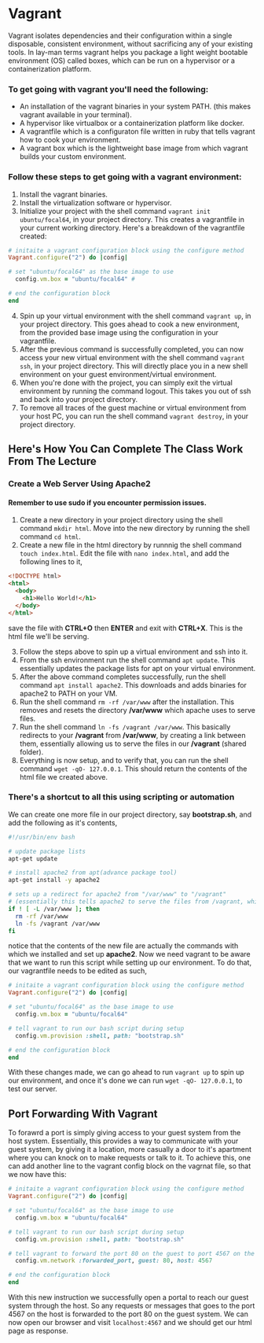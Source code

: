 # Vagrant
Vagrant isolates dependencies and their configuration within a single disposable, consistent environment, without sacrificing any of your existing tools. In lay-man terms vagrant helps you package a light weight bootable environment (OS) called boxes, which can be run on a hypervisor or a containerization platform.

### To get going with vagrant you'll need the following:
* An installation of the vagrant binaries in your system PATH. (this makes vagrant available in your terminal).
* A hypervisor like virtualbox or a containerization platform like docker.
* A vagrantfile which is a configuraton file written in ruby that tells vagrant how to cook your environment.
* A vagrant box which is the lightweight base image from which vagrant builds your custom environment.
### Follow these steps to get going with a vagrant environment:
1. Install the vagrant binaries.
2. Install the virtualization software or hypervisor.
3. Initialize your project with the shell command `vagrant init ubuntu/focal64`, in your project directory. This creates a vagrantfile in your current working directory. Here's a breakdown of the vagrantfile created:
```ruby
# initaite a vagrant configuration block using the configure method
Vagrant.configure("2") do |config| 

# set "ubuntu/focal64" as the base image to use
  config.vm.box = "ubuntu/focal64" #

# end the configuration block
end
```
4. Spin up your virtual environment with the shell command `vagrant up`, in your project directory. This goes ahead to cook a new environment, from the provided base image using the configuration in your vagrantfile.
5. After the previous command is successfully completed, you can now access your new virtual environment with the shell command `vagrant ssh`, in your project directory. This will directly place you in a new shell environment on your guest environment/virtual environment.
6. When you're done with the project, you can simply exit the virtual environment by running the command logout. This takes you out of ssh and back into your project directory.
7.  To remove all traces of the guest machine or virtual environment from your host PC, you can run the shell command `vagrant destroy`, in your project directory.
## Here's How You Can Complete The Class Work From The Lecture
### Create a Web Server Using Apache2
#### Remember to use sudo if you encounter permission issues.
1. Create a new directory in your project directory using the shell command `mkdir html`. Move into the new directory by running the shell command `cd html`.
2. Create a new file in the html directory by runnnig the shell command `touch index.html`. Edit the file with `nano index.html`, and add the following lines to it,
```html
<!DOCTYPE html>
<html>
  <body>
    <h1>Hello World!</h1>
  </body>
</html>
```
save the file with **CTRL+O** then **ENTER** and exit with **CTRL+X**. This is the html file we'll be serving.

3. Follow the steps above to spin up a virtual environment and ssh into it.
4. From the ssh environment run the shell command `apt update`. This essentially updates the package lists for apt on your virtual environment.
5. After the above command completes successfully, run the shell command `apt install apache2`. This downloads and adds binaries for apache2 to PATH on your VM.
6. Run the shell command `rm -rf /var/www` after the installation. This removes and resets the directory **/var/www** which apache uses to serve files.
7. Run the shell command `ln -fs /vagrant /var/www`. This basically redirects to your **/vagrant** from **/var/www**, by creating a link between them, essentially allowing us to serve the files in our **/vagrant** (shared folder).
8. Everything is now setup, and to verify that, you can run the shell command `wget -qO- 127.0.0.1`. This should return the contents of the html file we created above.
### There's a shortcut to all this using scripting or automation
We can create one more file in our project directory, say **bootstrap.sh**, and add the following as it's contents,
```bootstrap.sh
#!/usr/bin/env bash

# update package lists
apt-get update

# install apache2 from apt(advance package tool)
apt-get install -y apache2

# sets up a redirect for apache2 from "/var/www" to "/vagrant"
# (essentially this tells apache2 to serve the files from /vagrant, which is the shared folder set up by vagrant between our host pc and the guest VM.)
if ! [ -L /var/www ]; then
  rm -rf /var/www
  ln -fs /vagrant /var/www
fi
```
notice that the contents of the new file are actually the commands with which we installed and set up **apache2**. Now we need vagrant to be aware that we want to run this script while setting up our environment. To do that, our vagrantfile needs to be edited as such,
```ruby
# initaite a vagrant configuration block using the configure method
Vagrant.configure("2") do |config|

# set "ubuntu/focal64" as the base image to use
  config.vm.box = "ubuntu/focal64"

# tell vagrant to run our bash script during setup
  config.vm.provision :shell, path: "bootstrap.sh"

# end the configuration block
end
```
With these changes made, we can go ahead to run `vagrant up` to spin up our environment, and once it's done we can run `wget -qO- 127.0.0.1`, to test our server.

## Port Forwarding With Vagrant
To forawrd a port is simply giving access to your guest system from the host system. Essentially, this provides a way to communicate with your guest system, by giving it a location, more casually a door to it's apartment where you can knock on to make requests or talk to it. To achieve this, one can add another line to the vagrant config block on the vagrnat file, so that we now have this:
```ruby
# initaite a vagrant configuration block using the configure method
Vagrant.configure("2") do |config|

# set "ubuntu/focal64" as the base image to use
  config.vm.box = "ubuntu/focal64"

# tell vagrant to run our bash script during setup
  config.vm.provision :shell, path: "bootstrap.sh"

# tell vagrant to forward the port 80 on the guest to port 4567 on the host.
  config.vm.network :forwarded_port, guest: 80, host: 4567

# end the configuration block
end
```
With this new instruction we successfully open a portal to reach our guest system through the host. So any requests or messages that goes to the port 4567 on the host is forwarded to the port 80 on the guest system. We can now open our browser and visit `localhost:4567` and we should get our html page as response.